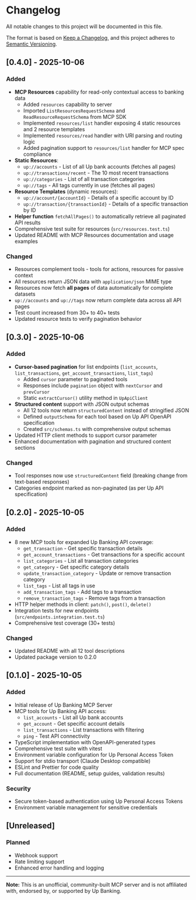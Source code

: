 # Changelog

All notable changes to this project will be documented in this file.

The format is based on [Keep a Changelog](https://keepachangelog.com/en/1.0.0/),
and this project adheres to [Semantic Versioning](https://semver.org/spec/v2.0.0.html).

## [0.4.0] - 2025-10-06

### Added
- **MCP Resources** capability for read-only contextual access to banking data
  - Added `resources` capability to server
  - Imported `ListResourcesRequestSchema` and `ReadResourceRequestSchema` from MCP SDK
  - Implemented `resources/list` handler exposing 4 static resources and 2 resource templates
  - Implemented `resources/read` handler with URI parsing and routing logic
  - Added pagination support to `resources/list` handler for MCP spec compliance
- **Static Resources**:
  - `up://accounts` - List of all Up bank accounts (fetches all pages)
  - `up://transactions/recent` - The 10 most recent transactions
  - `up://categories` - List of all transaction categories
  - `up://tags` - All tags currently in use (fetches all pages)
- **Resource Templates** (dynamic resources):
  - `up://account/{accountId}` - Details of a specific account by ID
  - `up://transaction/{transactionId}` - Details of a specific transaction by ID
- **Helper function** `fetchAllPages()` to automatically retrieve all paginated API results
- Comprehensive test suite for resources (`src/resources.test.ts`)
- Updated README with MCP Resources documentation and usage examples

### Changed
- Resources complement tools - tools for actions, resources for passive context
- All resources return JSON data with `application/json` MIME type
- Resources now fetch **all pages** of data automatically for complete datasets
- `up://accounts` and `up://tags` now return complete data across all API pages
- Test count increased from 30+ to 40+ tests
- Updated resource tests to verify pagination behavior

## [0.3.0] - 2025-10-06

### Added
- **Cursor-based pagination** for list endpoints (`list_accounts`, `list_transactions`, `get_account_transactions`, `list_tags`)
  - Added `cursor` parameter to paginated tools
  - Responses include `pagination` object with `nextCursor` and `prevCursor`
  - Static `extractCursor()` utility method in `UpApiClient`
- **Structured content** support with JSON output schemas
  - All 12 tools now return `structuredContent` instead of stringified JSON
  - Defined `outputSchema` for each tool based on Up API OpenAPI specification
  - Created `src/schemas.ts` with comprehensive output schemas
- Updated HTTP client methods to support cursor parameter
- Enhanced documentation with pagination and structured content sections

### Changed
- Tool responses now use `structuredContent` field (breaking change from text-based responses)
- Categories endpoint marked as non-paginated (as per Up API specification)

## [0.2.0] - 2025-10-05

### Added
- 8 new MCP tools for expanded Up Banking API coverage:
  - `get_transaction` - Get specific transaction details
  - `get_account_transactions` - Get transactions for a specific account
  - `list_categories` - List all transaction categories
  - `get_category` - Get specific category details
  - `update_transaction_category` - Update or remove transaction category
  - `list_tags` - List all tags in use
  - `add_transaction_tags` - Add tags to a transaction
  - `remove_transaction_tags` - Remove tags from a transaction
- HTTP helper methods in client: `patch()`, `post()`, `delete()`
- Integration tests for new endpoints (`src/endpoints.integration.test.ts`)
- Comprehensive test coverage (30+ tests)

### Changed
- Updated README with all 12 tool descriptions
- Updated package version to 0.2.0

## [0.1.0] - 2025-10-05

### Added
- Initial release of Up Banking MCP Server
- MCP tools for Up Banking API access:
  - `list_accounts` - List all Up bank accounts
  - `get_account` - Get specific account details
  - `list_transactions` - List transactions with filtering
  - `ping` - Test API connectivity
- TypeScript implementation with OpenAPI-generated types
- Comprehensive test suite with vitest
- Environment variable configuration for Up Personal Access Token
- Support for stdio transport (Claude Desktop compatible)
- ESLint and Prettier for code quality
- Full documentation (README, setup guides, validation results)

### Security
- Secure token-based authentication using Up Personal Access Tokens
- Environment variable management for sensitive credentials

## [Unreleased]

### Planned
- Webhook support
- Rate limiting support
- Enhanced error handling and logging

---

**Note:** This is an unofficial, community-built MCP server and is not affiliated with, endorsed by, or supported by Up Banking.
